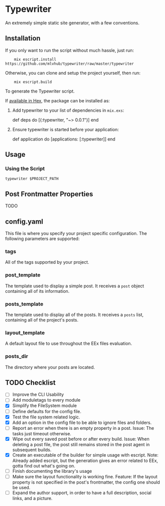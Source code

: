 # Typewriter

An extremely simple static site generator, with a few conventions.

## Installation

If you only want to run the script without much hassle, just run:

        mix escript.install https://github.com/mlvhub/typewriter/raw/master/typewriter

Otherwise, you can clone and setup the project yourself, then run:

        mix escript.build

To generate the Typewriter script.

If [available in Hex](https://hex.pm/docs/publish), the package can be installed as:

  1. Add typewriter to your list of dependencies in `mix.exs`:

        def deps do
          [{:typewriter, "~> 0.0.1"}]
        end

  2. Ensure typewriter is started before your application:

        def application do
          [applications: [:typewriter]]
        end

## Usage

### Using the Script

`typewriter $PROJECT_PATH`

## Post Frontmatter Properties
TODO

## config.yaml

This file is where you specify your project specific configuration. The following parameters are supported:

### tags
All of the tags supported by your project.
### post_template
The template used to display a simple post. It receives a `post` object containing all of its information.
### posts_template
The template used to display all of the posts. It receives a `posts` list, containing all of the project's posts.
### layout_template
A default layout file to use throughout the EEx files evaluation.
### posts_dir
The directory where your posts are located.

## TODO Checklist
- [ ] Improve the CLI Usability
- [ ] Add moduletags to every module
- [X] Simplify the FileSystem module
- [ ] Define defaults for the config file.
- [X] Test the file system related logic.
- [X] Add an option in the config file to be able to ignore files and folders.
- [ ] Report an error when there is an empty property in a post. Issue: The tasks just timeout otherwise.
- [X] Wipe out every saved post before or after every build. Issue: When deleting a post file, the post still remains stored in the post agent in subsequent builds.
- [X] Create an executable of the builder for simple usage with escript. Note: Already added escript, but the generation gives an error related to EEx, gotta find out what's going on.
- [ ] Finish documenting the library's usage
- [ ] Make sure the layout functionality is working fine. Feature: If the layout property is not specified in the post's frontmatter, the config one should be used.
- [ ] Expand the author support, in order to have a full description, social links, and a picture.
